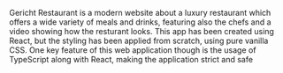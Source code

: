 Gericht Restaurant is a modern website about a luxury restaurant which offers a wide variety of meals and drinks, featuring also the chefs and a video showing how the resturant looks. This app has been created using React, but the styling has been applied from scratch, using pure vanilla CSS.
One key feature of this web application though is the usage of TypeScript along with React, making the application strict and safe
